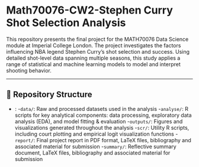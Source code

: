 # Math70076-CW2-Stephen Curry Shot Selection Analysis

This repository presents the final project for the MATH70076 Data Science module at Imperial College London. The project investigates the factors influencing NBA legend Stephen Curry’s shot selection and success. Using detailed shot-level data spanning multiple seasons, this study applies a range of statistical and machine learning models to model and interpret shooting behavior.

---

## 📁 Repository Structure
- : 
-`data/`: Raw and processed datasets used in the analysis
-`analyse/`: R scripts for key analytical components: data processing, exploratory data analysis (EDA), and model fitting & evaluation
-`outputs/`: Figures and visualizations generated throughout the analysis
-`scr/`: Utility R scripts, including court plotting and empirical logit visualization functions
-`report/`: Final project report in PDF format, LaTeX files, bibliography and associated material for submission
-`summary/`: Reflective summary document, LaTeX files, bibliography and associated material for submission
